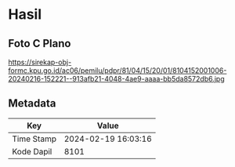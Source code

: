 # Hasil

## Foto C Plano

https://sirekap-obj-formc.kpu.go.id/ac06/pemilu/pdpr/81/04/15/20/01/8104152001006-20240216-152221--913afb21-4048-4ae9-aaaa-bb5da8572db6.jpg


## Metadata

| Key        | Value               |
| ---------- | ------------------- |
| Time Stamp | 2024-02-19 16:03:16 |
| Kode Dapil | 8101                |



